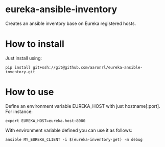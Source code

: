 # eureka-ansible-inventory

Creates an ansible inventory base on Eureka registered hosts.

# How to install

Just install using:
```
pip install git+ssh://git@github.com/aaronrl/eureka-ansible-inventory.git
```
# How to use

Define an environment variable EUREKA_HOST with just hostname[:port]. For instance:
```
export EUREKA_HOST=eureka.host:8080
```

With environment variable defined you can use it as follows:
```
ansible MY_EUREKA_CLIENT -i $(eureka-inventory-get) -m debug
```
